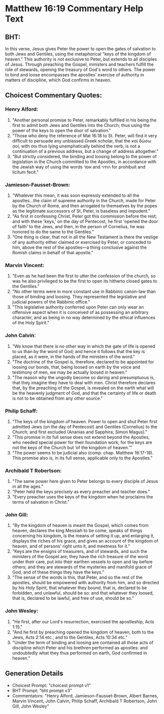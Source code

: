 # Matthew 16:19 Commentary Help Text

## BHT:
In this verse, Jesus gives Peter the power to open the gates of salvation to both Jews and Gentiles, using the metaphorical "keys of the kingdom of heaven." This authority is not exclusive to Peter, but extends to all disciples of Jesus. Through preaching the Gospel, ministers and teachers fulfill the role of stewards, opening the treasury of God's word to others. The power to bind and loose encompasses the apostles' exercise of authority in matters of discipline, which God confirms in heaven.

## Choicest Commentary Quotes:
### Henry Alford:
1. "Another personal promise to Peter, remarkably fulfilled in his being the first to admit both Jews and Gentiles into the Church; thus using the power of the keys to open the door of salvation."
2. "Those who deny the reference of Mat 16:18 to St. Peter, will find it very difficult to persuade any unbiassed Greek scholar, that the καὶ δώσω σοί, with σοι thus lying unemphatically behind the verb, is not a continuation of a previous address, but a change of address altogether."
3. "But strictly considered, the binding and loosing belong to the power of legislation in the Church committed to the Apostles, in accordance with the Jewish way of using the words אסר and התיר for prohibuit and licitum fecit."

### Jamieson-Fausset-Brown:
1. "Whatever this mean, it was soon expressly extended to all the apostles...the claim of supreme authority in the Church, made for Peter by the Church of Rome, and then arrogated to themselves by the popes as the legitimate successors of St. Peter, is baseless and impudent."
2. "As first in confessing Christ, Peter got this commission before the rest; and with these 'keys,' on the day of Pentecost, he first 'opened the door of faith' to the Jews, and then, in the person of Cornelius, he was honored to do the same to the Gentiles."
3. "One thing is clear, that not in all the New Testament is there the vestige of any authority either claimed or exercised by Peter, or conceded to him, above the rest of the apostles—a thing conclusive against the Romish claims in behalf of that apostle."

### Marvin Vincent:
1. "Even as he had been the first to utter the confession of the church, so was he also privileged to be the first to open its hitherto closed gates to the Gentiles." 
2. "No other terms were in more constant use in Rabbinic canon-law than those of binding and loosing. They represented the legislative and judicial powers of the Rabbinic office." 
3. "This legislative authority conferred upon Peter can only wear an offensive aspect when it is conceived of as possessing an arbitrary character, and as being in no way determined by the ethical influences of the Holy Spirit."

### John Calvin:
1. "We know that there is no other way in which the gate of life is opened to us than by the word of God; and hence it follows that the key is placed, as it were, in the hands of the ministers of the word."
2. "The doctrine of the Gospel is, therefore, declared to be appointed for loosing our bonds, that, being loosed on earth by the voice and testimony of men, we may be actually loosed in heaven."
3. "The reason why the ungodly become so daring and presumptuous is, that they imagine they have to deal with men. Christ therefore declares that, by the preaching of the Gospel, is revealed on the earth what will be the heavenly judgment of God, and that the certainty of life or death is not to be obtained from any other source."

### Philip Schaff:
1. "The keys of the kingdom of heaven. Power to open and shut Peter first admitted Jews (on the day of Pentecost) and Gentiles (Cornelius) to the Church; and first excluded (Ananias and Sapphira; Simon Magus)."
2. "This promise in its full sense does not extend beyond the Apostles, who needed special power for their foundation work; for the keys are not the keys of the Church but ‘of the kingdom of heaven.’"
3. "The power seems to be judicial also (comp. chap. Matthew 18:17-18). This promise also is, in its full sense, applicable only to the Apostles."

### Archibald T Robertson:
1. "The same power here given to Peter belongs to every disciple of Jesus in all the ages."
2. "Peter held the keys precisely as every preacher and teacher does."
3. "Every preacher uses the keys of the kingdom when he proclaims the terms of salvation in Christ."

### John Gill:
1. "By the kingdom of heaven is meant the Gospel, which comes from heaven, declares the king Messiah to be come, speaks of things concerning his kingdom, is the means of setting it up, and enlarging it, displays the riches of his grace, and gives an account of the kingdom of heaven, and of persons' right unto it, and meetness for it."
2. "Keys are the ensigns of treasurers, and of stewards, and such the ministers of the Gospel are; they have the rich treasure of the word under their care, put into their earthen vessels to open and lay before others; and they are stewards of the mysteries and manifold grace of God, and of these things they have the keys."
3. "The sense of the words is this, that Peter, and so the rest of the apostles, should be empowered with authority from him, and so directed by his Holy Spirit, that whatever they bound, that is, declared to be forbidden, and unlawful, should be so: and that whatever they loosed, that is, declared to be lawful, and free of use, should be so."

### John Wesley:
1. "He first, after our Lord's resurrection, exercised the apostleship, Acts 1:15."
2. "And he first by preaching opened the kingdom of heaven, both to the Jews, Acts 2:14 etc., and to the Gentiles, Acts 10:34 etc."
3. "Under the term of binding and loosing are contained all those acts of discipline which Peter and his brethren performed as apostles: and undoubtedly what they thus performed on earth, God confirmed in heaven."


## Generation Details
- Choicest Prompt: "choicest prompt v1"
- BHT Prompt: "bht prompt v3"
- Commentators: "Henry Alford, Jamieson-Fausset-Brown, Albert Barnes, Marvin Vincent, John Calvin, Philip Schaff, Archibald T Robertson, John Gill, John Wesley"
